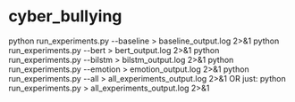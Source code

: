 # cyber_bullying
python run_experiments.py --baseline > baseline_output.log 2>&1
python run_experiments.py --bert > bert_output.log 2>&1
python run_experiments.py --bilstm > bilstm_output.log 2>&1
python run_experiments.py --emotion > emotion_output.log 2>&1
python run_experiments.py --all > all_experiments_output.log 2>&1
OR just:
 python run_experiments.py > all_experiments_output.log 2>&1